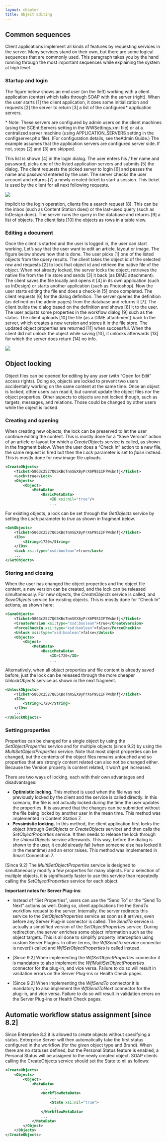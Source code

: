 ```yaml
---
layout: chapter
title: Object Editing
---
```

## Common sequences

Client applications implement all kinds of features by requesting services in the server. Many services stand on their own, but there are some logical sequences that are commonly used. This paragraph takes you by the hand running through the most important sequences while explaining the system at high level.

### Startup and login

The figure below shows an end user (on the lleft) working with a client application (center) which talks through SOAP with the server (right). When the user starts \[1\] the client application, it does some initialization and requests \[2\] the server to return \[3\] a list of the configured\* application servers.

\* Note: These servers are configured by admin users on the client machines (using the SCEnt:Servers setting in the WWSettings.xml file) or at a centralized server machine (using APPLICATION\_SERVERS setting in the configserver.php file). (For configuration details, see theAdmin Guide.) The example assumes that the application servers are configured server side. If not, steps \[2\] and \[3\] are skipped.

This list is shown \[4\] in the login dialog. The user enters his / her name and password, picks one of the listed application servers and submits \[5\] the dialog. The client requests the picked server to login \[6\] and passes the name and password entered by the user. The server checks the user account and returns \[7\] a newly created ticket to start a session. This ticket is used by the client for all next following requests.

![](images/image39.png)

Implicit to the login operation, clients fire a search request \[8\]. This can be the inbox (such as Content Station does) or the last-used query (such as InDesign does). The server runs the query in the database and returns \[9\] a list of objects. The client lists \[10\] the objects as rows in a table view.

### Editing a document

Once the client is started and the user is logged in, the user can start working. Let’s say that the user want to edit an article, layout or image. The figure below shows how that is done. The user picks \[1\] one of the listed objects from the query results. The client takes the object id of the selected row and requests \[2\] to lock that object id and retrieve the native file of the object. When not already locked, the server locks the object, retrieves the native file from the file store and sends \[3\] it back (as DIME attachment). The client saves the file locally and opens it \[4\] in its own application (such as InDesign) or starts another application (such as Photoshop). Now the user starts editing the file and does a check-in \[5\] once completed. The client requests \[6\] for the dialog definition. The server queries the definition (as defined on the admin pages) from the database and returns it \[7\]. The client builds the dialog based on the definition and shows \[8\] it to the user. The user adjusts some properties in the workflow dialog \[9\] such as the status. The client uploads \[10\] the file (as a DIME attachment) back to the server, which creates a new version and stores it in the file store. The updated object properties are returned \[11\] when successful. When the client did not unlock the object while saving \[10\], it unlocks afterwards \[13\] for which the server does return \[14\] no info.

![](images/image40.png)

## Object locking

Object files can be opened for editing by any user (with “Open for Edit” access rights). Doing so, objects are locked to prevent two users accidentally working on the same content at the same time. Once an object is locked, other users can read it, but cannot update the object files nor the object properties. Other aspects to objects are not locked though, such as targets, messages, and relations. Those could be changed by other users while the object is locked.

### Creating and opening

When creating new objects, the lock can be preserved to let the user continue editing the content. This is mostly done for a “Save Version” action of an article or layout for which a *CreateObjects* service is called, as shown in the fragment below. When the user does a “Check In” action to a new file, the same request is fired but then the *Lock* parameter is set to *false* instead. This is mostly done for new image file uploads.

```xml
<CreateObjects>
	<Ticket>5863c2527QG5KBoTnmSEX8yPrX6P9S1IF7Wxbnfj</Ticket>
	<Lock>true</Lock>
	<Objects>
		<Object>
			<MetaData>
				<BasicMetaData>
					<ID xsi:nil="true"/>
					...

```

For existing objects, a lock can be set through the *GetObjects* service by setting the *Lock* parameter to *true* as shown in fragment below.

```xml
<GetObjects>
	<Ticket>5863c2527QG5KBoTnmSEX8yPrX6P9S1IF7Wxbnfj</Ticket>
	<IDs>
		<String>1720</String>
	</IDs>
	<Lock xsi:type="xsd:boolean">true</Lock>
	...
</GetObjects>
```

### Storing and closing

When the user has changed the object properties and the object file content, a new version can be created, and the lock can be released simultaneously. For new objects, the *CreateObjects* service is called, and *SaveObjects* service for existing objects. This is mostly done for “Check In” actions, as shown here:

```xml
<SaveObjects>
	<Ticket>5863c2527QG5KBoTnmSEX8yPrX6P9S1IF7Wxbnfj</Ticket>
	<CreateVersion xsi:type="xsd:boolean">true</CreateVersion>
	<ForceCheckIn xsi:type="xsd:boolean">false</ForceCheckIn>
	<Unlock xsi:type="xsd:boolean">false</Unlock>
	<Objects>
		<Object>
			<MetaData>
				<BasicMetaData>
					<ID>1720</ID>
					...

```

Alternatively, when all object properties and file content is already saved before, just the lock can be released through the more cheaper *UnlockObjects* service as shown in the next fragment.

```xml
<UnlockObjects>
	<Ticket>5863c2527QG5KBoTnmSEX8yPrX6P9S1IF7Wxbnfj</Ticket>
	<IDs>
		<String>1720</String>
	</IDs>
	...
</UnlockObjects>
```

### Setting properties

Properties can be changed for a single object by using the *SetObjectProperties* service and for multiple objects (since 9.2) by using the *MultiSetObjectProperties* service. Note that most object properties can be changed, but the contents of the object files remains untouched and so properties that are strongly content related can also not be changed either. Because the Version property is content related, it won’t get increased.

There are two ways of locking, each with their own advantages and disadvantages:

* **Optimistic locking.** This method is used when the file was not previously locked by the client and the service is called directly. In this scenario, the file is not actually locked during the time the user updates the properties. It is assumed that the changes can be submitted without the file being locked by another user in the mean time. This method was implemented in Content Station 7.
* **Pessimistic locking.** In this method, the client application first locks the object (through *GetObjects* or *CreateObjects* service) and then calls the *SetObjectProperties* service. It then needs to release the lock through the *UnlockObjects* service afterwards. This way, before the dialog is shown to the user, it could already fail (when someone else has locked it in the meantime) and an error raises. This method was implemented in Smart Connection 7.

\[Since 9.2\] The *MultiSetObjectProperties* service is designed to simultaneously modify a few properties for many objects. For a selection of multiple objects, it is significantly faster to use this service than repeatedly calling the *SetObjectProperties* service for each object.

**Important notes for Server Plug-ins**:

* Instead of “Set Properties”, users can use the “Send To” or the “Send To Next” actions as well. Doing so, client applications fire the *SendTo* workflow request to the server. Internally, the server redirects this service to the *SetObjectProperties* service as soon as it arrives, even before any Server Plug-in connector is called. The *SendTo* service is actually a simplified version of the *SetObjectProperties* service. During redirection, the server enriches some object information such as the object targets. This is all done to simplify property interception using custom Server Plugins. In other terms, the *WflSendTo* service connector is never(!) called and *WflSetObjectProperties* is called instead.

* \[Since 9.2\] When implementing the *WlfSetObjectProperties* connector it is mandatory to also implement the *WflMultiSetObjectProperties* connector for the plug-in, and vice versa. Failure to do so will result in validation errors on the Server Plug-ins or Health Check pages.

* \[Since 9.2\] When implementing the *WlfSendTo* connector it is mandatory to also implement the *WflSendToNext* connector for the plug-in, and vice versa. Failure to do so will result in validation errors on the Server Plug-ins or Health Check pages.

## Automatic workflow status assignment \[since 8.2\]

Since Enterprise 8.2 it is allowed to create objects without specifying a status. Enterprise Server will then automatically take the first status configured in the workflow (for the given object type and Brand). When there are no statuses defined, but the Personal Status feature is enabled, a Personal Status will be assigned to the newly created object. SOAP clients calling the CreateObjects service should set the State to nil as follows:

```xml
<CreateObjects>
	<Objects>
		<Object>
			<MetaData>
				...
				<WorkflowMetaData>
					...
					<State xsi:nil="true">
					...
				</WorkflowMetaData>
				...
			</MetaData>
		</Object>
	</Objects>
</CreateObjects>
```
